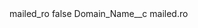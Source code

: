 <?xml version="1.0" encoding="UTF-8"?>
<CustomMetadata xmlns="http://soap.sforce.com/2006/04/metadata" xmlns:xsi="http://www.w3.org/2001/XMLSchema-instance" xmlns:xsd="http://www.w3.org/2001/XMLSchema">
    <label>mailed_ro</label>
    <protected>false</protected>
    <values>
        <field>Domain_Name__c</field>
        <value xsi:type="xsd:string">mailed.ro</value>
    </values>
</CustomMetadata>
